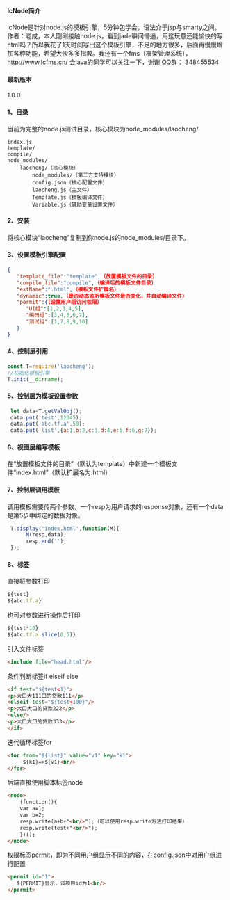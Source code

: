 #### lcNode简介
lcNode是针对node.js的模板引擎，5分钟包学会，语法介于jsp与smarty之间。作者：老成，本人刚刚接触node.js，看到jade瞬间懵逼，用这玩意还能愉快的写html吗？所以我花了1天时间写出这个模板引擎，不足的地方很多，后面再慢慢增加各种功能，希望大伙多多指教。我还有一个fms（框架管理系统），http://www.lcfms.cn/ 会java的同学可以关注一下，谢谢
QQ群： 348455534

#### 最新版本
1.0.0

#### 1、目录
当前为完整的node.js测试目录，核心模块为node_modules/laocheng/

    index.js
	template/
	compile/
	node_modules/
		laocheng/（核心模块）
			node_modules/（第三方支持模块）
			config.json（核心配置文件）
			laocheng.js（主文件）
			Template.js（模板编译文件）
			Variable.js（辅助变量设置文件）

#### 2、安装

将核心模块“laocheng”复制到你node.js的node_modules/目录下。

#### 3、设置模板引擎配置
```json
{
   "template_file":"template",（放置模板文件的目录）
   "compile_file":"compile",（编译后的模板文件目录）
   "extName":".html",（模板文件扩展名）
   "dynamic":true,（是否动态监听模板文件是否变化，并自动编译文件）
   "permit":{（设置用户组访问权限）
      "UI组":[1,2,3,4,5],
      "编码组":[3,4,5,6,7],
      "测试组":[1,7,8,9,10]
   }
}

```
#### 4、控制层引用
```javascript
const T=require('laocheng');
//初始化模板引擎
T.init(__dirname);
```

#### 5、控制层为模板设置参数

```javascript
 let data=T.getValObj();
 data.put('test',12345);
 data.put('abc.tf.a',50);
 data.put('list',{a:1,b:2,c:3,d:4,e:5,f:6,g:7});
```

#### 6、视图层编写模板
在“放置模板文件的目录”（默认为template）中新建一个模板文件“index.html”（默认扩展名为.html）

#### 7、控制层调用模板
调用模板需要传两个参数，一个resp为用户请求的response对象，还有一个data是第5步中绑定的数据对象。
```javascript
 T.display('index.html',function(M){
      M(resp,data);
      resp.end('');
 });
```
#### 8、标签
直接将参数打印
```javascript
${test}
${abc.tf.a}
```
也可对参数进行操作后打印
```javascript
${test*10}
${abc.tf.a.slice(0,5)}
```
引入文件标签
```html
<include file="head.html"/>
```
条件判断标签if elseif else
```html
<if test="${test<1}">
<p>大口大111口的贷款111</p>
<elseif test="${test<100}"/>
<p>大口大口的贷款222</p>
<else/>
<p>大口大口的贷款333</p>
</if>
```
迭代循环标签for
```html
<for from="${list}" value="v1" key="k1">
     ${k1}=>${v1}<br/>
</for>
```
后端直接使用脚本标签node
```html
<node>
	(function(){
	var a=1;
	var b=2;
	resp.write(a+b+"<br/>");（可以使用resp.write方法打印结果）
	resp.write(test+"<br/>");
	})();
</node>
```
权限标签permit，即为不同用户组显示不同的内容，在config.json中对用户组进行配置
```html
<permit id="1">
   ${PERMIT}显示，该项目id为1<br/>
</permit>
```
